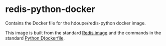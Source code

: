 # redis-python-docker

Contains the Docker file for the hdoupe/redis-python docker image.

This image is built from the standard [Redis image](https://hub.docker.com/_/redis) and the commands in the standard [Python D)ockerfile](https://github.com/docker-library/python).
